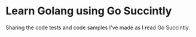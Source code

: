 # Learn Golang using Go Succintly

Sharing the code tests and code samples I've made as I read Go Succintly.